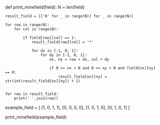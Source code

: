 def print_minefield(field):
    N = len(field) 

    result_field = [['0' for _ in range(N)] for _ in range(N)]

    for row in range(N):
        for col in range(N):

            if field[row][col] == 1:
                result_field[row][col] = '*'

                for dx in [-1, 0, 1]:
                    for dy in [-1, 0, 1]:
                        nx, ny = row + dx, col + dy

                        if 0 <= nx < N and 0 <= ny < N and field[nx][ny] == 0:
                            result_field[nx][ny] = str(int(result_field[nx][ny]) + 1)


    for row in result_field:
        print(' '.join(row))



example_field = [
    [1, 0, 1, 1],
    [0, 0, 0, 0],
    [1, 0, 1, 0],
    [0, 1, 0, 1]
]

print_minefield(example_field)